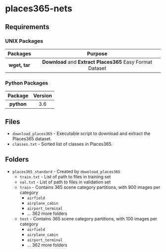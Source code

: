 # places365-nets

## Requirements

### UNIX Packages

|  **Packages** |                           **Purpose**                          |
| :-----------: | :------------------------------------------------------------: |
| **wget, tar** | **Download** and **Extract** **Places365** Easy Format Dataset |

### Python Packages

| **Package** | **Version** |
| :---------: | :---------: |
|  **python** |     3.6     |

## Files

-   `download_places365` - Executable script to download and extract the Places365 dataset.
-   `classes.txt` - Sorted list of classes in Places365.

## Folders

-   `places365_standard` - Created by `download_places365`
    -   `train.txt` - List of path to files in training set
    -   `val.txt` - List of path to files in validation set
    -   `train` - Contains 365 scene category partitions, with 900 images per category
        -   `airfield`
        -   `airplane_cabin`
        -   `airport_terminal`
        -   ... 362 more folders
    -   `test` - Contains 365 scene category partitions, with 100 images per category
        -   `airfield`
        -   `airplane_cabin`
        -   `airport_terminal`
        -   ... 362 more folders
